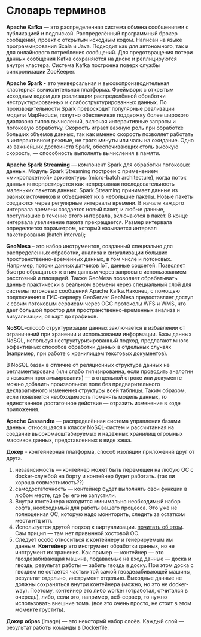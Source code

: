 # Словарь терминов

**Apache Kafka** — это распределенная система обмена сообщениями с публикацией и подпиской. Распределённый программный брокер сообщений, проект с открытым исходным кодом. Написан на языке программирования Scala и Java. Подходит как для автономного, так и для онлайнового потребления сообщений. Для предотвращения потери данных сообщения Kafka сохраняются на диске и реплицируются внутри кластера. Система Kafka построена поверх службы синхронизации ZooKeeper. 

**Apache Spark -** это универсальная и высокопроизводительная кластерная вычислительная платформа. Фреймворк с открытым исходным кодом для реализации распределённой обработки неструктурированных и слабоструктурированных данных. По производительности Spark превосходит популярные реализации модели MapReduce, попутно обеспечивая поддержку более широкого диапазона типов вычислений, включая интерактивные запросы и потоковую обработку. Скорость играет важную роль при обработке больших объемов данных, так как именно скорость позволяет работать в интерактивном режиме, не тратя минуты или часы на ожидание. Одно из важнейших достоинств Spark, обеспечивающих столь высокую скорость, — способность выполнять вычисления в памяти.

**Apache Spark Streaming** — компонент Spark для обработки потоковых данных. Модуль Spark Streaming построен с применением «микропакетной» архитектуры (micro-batch architecture), когда поток данных интерпретируется как непрерывная последовательность маленьких пакетов данных. Spark Streaming принимает данные из разных источников и объединяет их в небольшие пакеты. Новые пакеты создаются через регулярные интервалы времени. В начале каждого интервала времени создается новый пакет, и любые данные, поступившие в течение этого интервала, включаются в пакет. В конце интервала увеличение пакета прекращается. Размер интервала определяется параметром, который называется интервал пакетирования (batch interval);

**GeoMesa** – это набор инструментов, созданный специально для распределенных обработки, анализа и визуализации больших пространственно-временных данных, в том числе и потоковых. Например, потоки данных датчиков IoT, данные соцсетей. Позволяет быстро обращаться к этим данным через запросы с использованием расстояний и площадей. Также GeoMesa позволяет обрабатывать данные практически в реальном времени через специальный слой для системы потоковых сообщений Apache Kafka.Наконец, с помощью подключения к ГИС-серверу GeoServer GeoMesa предоставляет доступ к своим потоковым сервисам через OGC протоколы WFS и WMS, что дает большой простор для пространственно-временных анализа и визуализации, от карт до графиков.

**NoSQL**-способ структуризации данных заключается в избавлении от ограничений при хранении и использовании информации. Базы данных NoSQL, используя неструктуризированный подход, предлагают много эффективных способов обработки данных в отдельных случаях (например, при работе с хранилищем текстовых документов).

В NoSQL базах в отличие от реляционных структура данных не регламентирована (или слабо типизированна, если проводить аналогии с языками прогаммирования) — в отдельной строке или документе можно добавить произвольное поле без предварительного декларативного изменения структуры всей таблицы. Таким образом, если появляется необходимость поменять модель данных, то единственное достаточное действие — отразить изменение в коде приложения.

**Apache Cassandra** — распределённая система управления базами данных, относящаяся к классу NoSQL-систем и рассчитанная на создание высокомасштабируемых и надёжных хранилищ огромных массивов данных, представленных в виде хэша.

**Докер** - контейнерная платформа, способ изоляции приложений друг от друга. 

1. независимость — контейнер может быть перемещен на любую ОС с docker-службой на борту и контейнер будет работать. (так ли хороша совместимость??)
2. самодостаточность — контейнер будет выполнять свои функции в любом месте, где бы его не запустили.
3. Внутри контейнера находится минимально необходимый набор софта, необходимый для работы вашего процесса. Это уже не полноценная ОС, которую надо мониторить, следить за остатком места итд итп.
4. Используется другой подход к виртуализации. [почитать об этом](https://www.docker.com/what-container). Сам прицип — там нет привычной хостовой ОС.
5. Следует особо относиться к контейнеру и генерируемым им данным. **Контейнер** это инструмент обработки данных, но не инструмент их хранения. Как пример — контейнер — это гвоздезабивающая машина, подаваемые на вход данные — доска и гвоздь, результат работы — забить гвоздь в доску. При этом доска с гвоздем не остается частью той самой гвоздезабивающей машины, результат отдельно, инструмент отдельно. Выходные данные не должны сохраняться внутри контейнера (можно, но это не docker-way). Поэтому, контейнер это либо worker (отработал, отчитался в очередь), либо, если это, например, веб-сервер, то нужно использовать внешние тома. (все это очень просто, не стоит в этом моменте грустить).

**Докер образ** (image) — это некоторый набор слоёв. Каждый слой — результат работы команды в Dockerfile.